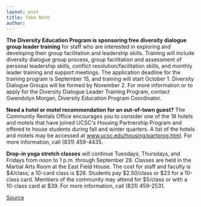 ```yaml
---
layout: post
title: Take Note
author: 
---
```


**The Diversity Education Program is sponsoring free diversity dialogue group leader training** for staff who are interested in exploring and developing their group facilitation and leadership skills. Training will include diversity dialogue group process, group facilitation and assessment of personal leadership skills, conflict resolution/facilitation skills, and monthly leader training and support meetings. The application deadline for the training program is September 15, and training will start October 1\. Diversity Dialogue Groups will be formed by November 2. For more information or to apply for the Diversity Dialogue Leader Training Program, contact Gwendolyn Morgan, Diversity Education Program Coordinator.

**Need a hotel or motel recommendation for an out-of-town guest?** The Community Rentals Office encourages you to consider one of the 18 hotels and motels that have joined UCSC's Housing Partnership Program and offered to house students during fall and winter quarters. A list of the hotels and motels may be accessed at www.ucsc.edu/housing/partprog.html. For more information, call (831) 459-4435.

**Drop-in yoga stretch classes** will continue Tuesdays, Thursdays, and Fridays from noon to 1 p.m. through September 29. Classes are held in the Martial Arts Room at the East Field House. The cost for staff and faculty is $4/class; a 10-card class is $28. Students pay $2.50/class or $23 for a 10-class card. Members of the community may attend for $5/class or with a 10-class card at $39. For more information, call (831) 459-2531.

[Source](http://www1.ucsc.edu/oncampus/currents/98-99/09-07/takenote.htm "Permalink to Take Note: 09-07-98")
